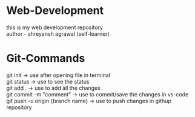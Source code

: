 # Web-Development
this is my web development repository
<br>
author - shreyansh agrawal (self-learner)
# Git-Commands
git init   -> use after opening file in terminal <br>
git status  -> use to see the status <br>
git add .   -> use to add all the changes <br>
git commit -m "comment" -> use to commit/save the changes in vs-code <br>
git push -u origin {branch name} -> use to push changes in githup repository <br>
